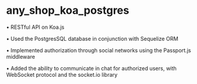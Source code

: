 # any_shop_koa_postgres

• RESTful API on Koa.js

• Used the PostgresSQL database in conjunction with Sequelize ORM

• Implemented authorization through social networks using the Passport.js middleware

• Added the ability to communicate in chat for authorized users, with WebSocket protocol and the socket.io library
